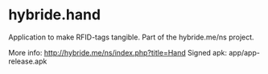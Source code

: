 # hybride.hand
Application to make RFID-tags tangible. Part of the hybride.me/ns project.

More info: http://hybride.me/ns/index.php?title=Hand
Signed apk: app/app-release.apk
